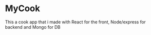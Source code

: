 # MyCook
This a cook app that i made with React for the front, Node/express for backend and Mongo for DB
